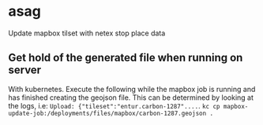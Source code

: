# asag
Update mapbox tilset with netex stop place data 


## Get hold of the generated file when running on server

With kubernetes. Execute the following while the mapbox job is running and has finished creating the geojson file. This can be determined by looking at the logs, i.e: `Upload: {"tileset":"entur.carbon-1287"....`.
```kc cp mapbox-update-job:/deployments/files/mapbox/carbon-1287.geojson .```

